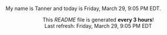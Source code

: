 My name is Tanner and today is Friday, March 29, 9:05 PM EDT.

<p align="center">This <i>README</i> file is generated <b>every 3 hours</b>!</br>Last refresh: Friday, March 29, 9:05 PM EDT<br /></p>
